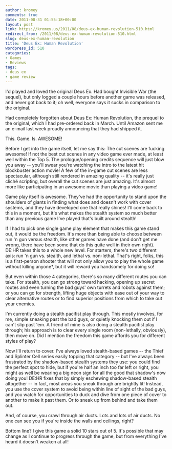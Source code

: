 ```yaml
---
author: kromey
comments: true
date: 2011-08-31 01:55:18+00:00
layout: post
link: https://kromey.us/2011/08/deus-ex-human-revolution-510.html
redirect_from: /2011/08/deus-ex-human-revolution-510.html
slug: deus-ex-human-revolution
title: 'Deus Ex: Human Revolution'
wordpress_id: 510
categories:
- Games
- Reviews
tags:
- deus ex
- game review
---
```


I'd played and loved the original Deus Ex. Had bought Invisible War (the sequel), but only logged a couple hours before another game was released, and never got back to it; oh well, everyone says it sucks in comparison to the original.

Had completely forgotten about Deus Ex: Human Revolution, the prequel to the original, which I had pre-ordered back in March. Until Amazon sent me an e-mail last week proudly announcing that they had shipped it.

This. Game. Is. AWESOME!

Before I get into the game itself, let me say this: The cut scenes are fucking awesome! If not the best cut scenes in any video game ever made, at least well within the Top 5. The prologue/opening credits sequence will just blow you away -- you'll swear you're watching the intro to the latest hit blockbuster action movie! A few of the in-game cut scenes are less spectacular, although still rendered in amazing quality -- it's really just cliché scripting, but overall the cut scenes are just amazing. It's almost more like participating in an awesome movie than playing a video game!

Game play itself is awesome. They've had the opportunity to stand upon the shoulders of giants in finding what does and doesn't work with cover systems, and they have developed one that really shines! I'll come back to this in a moment, but it's what makes the stealth system so much better than any previous game I've played that's built around stealth!

If I had to pick one single game play element that makes this game stand out, it would be the freedom. It's more than being able to choose between run 'n gun versus stealth, like other games have done (and don't get me wrong, there have been some that do this quite well in their own right). DE:HR takes this to a whole new level. For starters, there's two different axis: run 'n gun vs. stealth, and lethal vs. non-lethal. That's right, folks, this is a first-person shooter that will not only allow you to play the whole game without killing anyone*, but it will reward you handsomely for doing so!

But even within those 4 categories, there's so many different routes you can take. For stealth, you can go strong toward hacking, opening up secret routes and even turning the bad guys' own turrets and robots against them; or you can go for strength, lifting huge objects with ease out of your way to clear alternative routes or to find superior positions from which to take out your enemies.

I'm currently doing a stealth pacifist play through. This mostly involves, for me, simple sneaking past the bad guys, or quietly knocking them out if I can't slip past 'em. A friend of mine is also doing a stealth pacifist play through; his approach is to clear every single room (non-lethally, obviously), then move on. Did I mention the freedom this game affords you for different styles of play?

Now I'll return to cover. I've always loved stealth-based games -- the Thief and Splinter Cell series easily topping that category -- but I've always been frustrated by the shadow-based stealth systems they use: you could find the perfect spot to hide, but if you're half an inch too far left or right, you might as well be wearing a big neon sign for all the good that shadow's now doing you! DE:HR fixes that by simply eschewing shadow-based stealth altogether -- in fact, most areas you sneak through are brightly lit! Instead, you use the cover system to avoid being within line of sight of the bad guys, and you watch for opportunities to duck and dive from one piece of cover to another to make it past them. Or to sneak up from behind and take them out.

And, of course, you crawl through air ducts. Lots and lots of air ducts. No one can see you if you're inside the walls and ceilings, right?

Bottom line? I give this game a solid 10 stars out of 5. It's possible that may change as I continue to progress through the game, but from everything I've heard it doesn't weaken at all!
